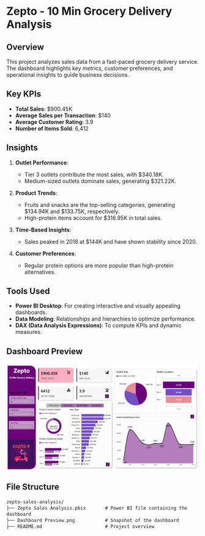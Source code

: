 # Zepto - 10 Min Grocery Delivery Analysis

## Overview
This project analyzes sales data from a fast-paced grocery delivery service. The dashboard highlights key metrics, customer preferences, and operational insights to guide business decisions.

## Key KPIs
- **Total Sales**: $900.45K  
- **Average Sales per Transaction**: $140  
- **Average Customer Rating**: 3.9  
- **Number of Items Sold**: 6,412
  
## Insights
1. **Outlet Performance**:
   - Tier 3 outlets contribute the most sales, with $340.18K.
   - Medium-sized outlets dominate sales, generating $321.22K.
   
2. **Product Trends**:
   - Fruits and snacks are the top-selling categories, generating $134.94K and $133.75K, respectively.
   - High-protein items account for $316.95K in total sales.

3. **Time-Based Insights**:
   - Sales peaked in 2018 at $144K and have shown stability since 2020.  
   
4. **Customer Preferences**:
   - Regular protein options are more popular than high-protein alternatives.
    
## Tools Used
- **Power BI Desktop**: For creating interactive and visually appealing dashboards.
- **Data Modeling**: Relationships and hierarchies to optimize performance.
- **DAX (Data Analysis Expressions)**: To compute KPIs and dynamic measures.

## Dashboard Preview
![Dashboard Screenshot](./Dashboard%20Preview.png)

## File Structure
```plaintext
zepto-sales-analysis/
├── Zepto Sales Analysis.pbix       # Power BI file containing the dashboard
├── Dashboard Preview.png           # Snapshot of the dashboard
├── README.md                       # Project overview
